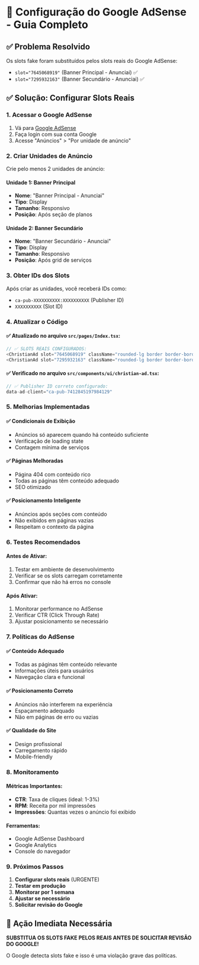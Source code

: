 # 🔧 Configuração do Google AdSense - Guia Completo

## ✅ Problema Resolvido
Os slots fake foram substituídos pelos slots reais do Google AdSense:
- `slot="7645068919"` (Banner Principal - Anunciai) ✅
- `slot="7295932163"` (Banner Secundário - Anunciai) ✅

## ✅ Solução: Configurar Slots Reais

### 1. Acessar o Google AdSense
1. Vá para [Google AdSense](https://www.google.com/adsense/)
2. Faça login com sua conta Google
3. Acesse "Anúncios" > "Por unidade de anúncio"

### 2. Criar Unidades de Anúncio
Crie pelo menos 2 unidades de anúncio:

#### Unidade 1: Banner Principal
- **Nome**: "Banner Principal - Anunciai"
- **Tipo**: Display
- **Tamanho**: Responsivo
- **Posição**: Após seção de planos

#### Unidade 2: Banner Secundário  
- **Nome**: "Banner Secundário - Anunciai"
- **Tipo**: Display
- **Tamanho**: Responsivo
- **Posição**: Após grid de serviços

### 3. Obter IDs dos Slots
Após criar as unidades, você receberá IDs como:
- `ca-pub-XXXXXXXXXX:XXXXXXXXXX` (Publisher ID)
- `XXXXXXXXXX` (Slot ID)

### 4. Atualizar o Código

#### ✅ Atualizado no arquivo `src/pages/Index.tsx`:

```typescript
// ✅ SLOTS REAIS CONFIGURADOS:
<ChristianAd slot="7645068919" className="rounded-lg border border-border/50" /> // Banner Principal
<ChristianAd slot="7295932163" className="rounded-lg border border-border/50" /> // Banner Secundário
```

#### ✅ Verificado no arquivo `src/components/ui/christian-ad.tsx`:
```typescript
// ✅ Publisher ID correto configurado:
data-ad-client="ca-pub-7412845197984129"
```

### 5. Melhorias Implementadas

#### ✅ Condicionais de Exibição
- Anúncios só aparecem quando há conteúdo suficiente
- Verificação de loading state
- Contagem mínima de serviços

#### ✅ Páginas Melhoradas
- Página 404 com conteúdo rico
- Todas as páginas têm conteúdo adequado
- SEO otimizado

#### ✅ Posicionamento Inteligente
- Anúncios após seções com conteúdo
- Não exibidos em páginas vazias
- Respeitam o contexto da página

### 6. Testes Recomendados

#### Antes de Ativar:
1. Testar em ambiente de desenvolvimento
2. Verificar se os slots carregam corretamente
3. Confirmar que não há erros no console

#### Após Ativar:
1. Monitorar performance no AdSense
2. Verificar CTR (Click Through Rate)
3. Ajustar posicionamento se necessário

### 7. Políticas do AdSense

#### ✅ Conteúdo Adequado
- Todas as páginas têm conteúdo relevante
- Informações úteis para usuários
- Navegação clara e funcional

#### ✅ Posicionamento Correto
- Anúncios não interferem na experiência
- Espaçamento adequado
- Não em páginas de erro ou vazias

#### ✅ Qualidade do Site
- Design profissional
- Carregamento rápido
- Mobile-friendly

### 8. Monitoramento

#### Métricas Importantes:
- **CTR**: Taxa de cliques (ideal: 1-3%)
- **RPM**: Receita por mil impressões
- **Impressões**: Quantas vezes o anúncio foi exibido

#### Ferramentas:
- Google AdSense Dashboard
- Google Analytics
- Console do navegador

### 9. Próximos Passos

1. **Configurar slots reais** (URGENTE)
2. **Testar em produção**
3. **Monitorar por 1 semana**
4. **Ajustar se necessário**
5. **Solicitar revisão do Google**

## 🚨 Ação Imediata Necessária

**SUBSTITUA OS SLOTS FAKE PELOS REAIS ANTES DE SOLICITAR REVISÃO DO GOOGLE!**

O Google detecta slots fake e isso é uma violação grave das políticas.
